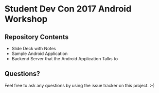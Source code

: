 # Student Dev Con 2017 Android Workshop

## Repository Contents
- Slide Deck with Notes
- Sample Android Application
- Backend Server that the Android Application Talks to

## Questions?
Feel free to ask any questions by using the issue tracker on this project. :-)
